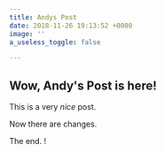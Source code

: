 ```yaml
---
title: Andys Post
date: 2018-11-26 19:13:52 +0000
image: ''
a_useless_toggle: false

---
```

## Wow, Andy's Post is here!

This is a very _nice_ post.

Now there are changes.

The end. !